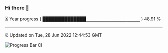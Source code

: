 ### Hi there 👋

⏳ Year progress { ██████████████▁▁▁▁▁▁▁▁▁▁▁▁▁▁▁▁ } 48.91 %

---

⏰ Updated on Tue, 28 Jun 2022 12:44:53 GMT

![Progress Bar CI](https://github.com/ZhaoGui/ZhaoGui/workflows/Progress%20Bar%20CI/badge.svg)
